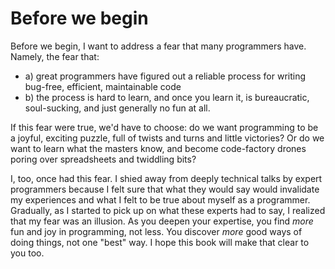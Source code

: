 # Before we begin

Before we begin, I want to address a fear that many programmers have. Namely, the fear that:

- a) great programmers have figured out a reliable process for writing bug-free, efficient, maintainable code
- b) the process is hard to learn, and once you learn it, is bureaucratic, soul-sucking, and just generally no fun at all.

If this fear were true, we'd have to choose: do we want programming to be a joyful, exciting puzzle, full of twists and turns and little victories? Or do we want to learn what the masters know, and become code-factory drones poring over spreadsheets and twiddling bits?

I, too, once had this fear. I shied away from deeply technical talks by expert programmers because I felt sure that what they would say would invalidate my experiences and what I felt to be true about myself as a programmer. Gradually, as I started to pick up on what these experts had to say, I realized that my fear was an illusion. As you deepen your expertise, you find _more_ fun and joy in programming, not less. You discover _more_ good ways of doing things, not one "best" way. I hope this book will make that clear to you too.